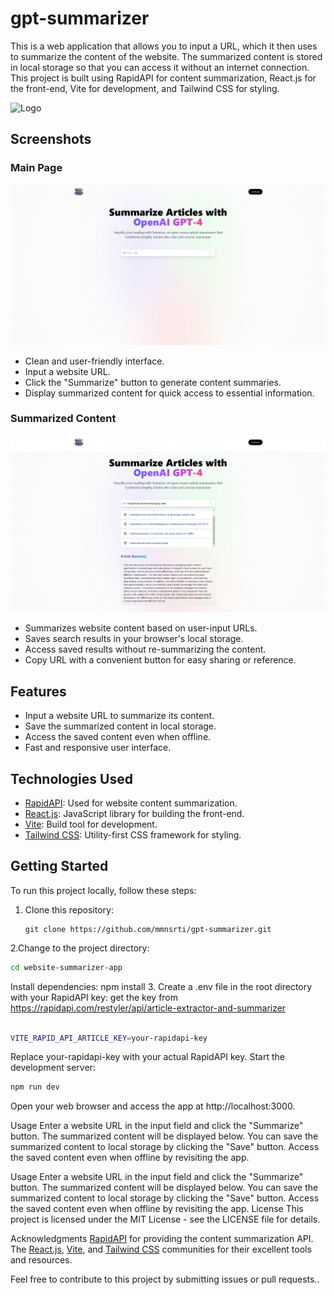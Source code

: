 # gpt-summarizer

This is a web application that allows you to input a URL, which it then uses to summarize the content of the website. The summarized content is stored in local storage so that you can access it without an internet connection. This project is built using RapidAPI for content summarization, React.js for the front-end, Vite for development, and Tailwind CSS for styling.

<img src="/my-project/public/Leonardo_Creative_logo_summarizer_2-removebg-preview.ico" alt="Logo" width="150" height="auto">


## Screenshots

### Main Page

![Main Page](/my-project/public/mainpageRaw.png)

- Clean and user-friendly interface.
- Input a website URL.
- Click the "Summarize" button to generate content summaries.
- Display summarized content for quick access to essential information.

### Summarized Content

![Summarized Content](/my-project/public/mainpage.png)

- Summarizes website content based on user-input URLs.
- Saves search results in your browser's local storage.
- Access saved results without re-summarizing the content.
- Copy URL with a convenient button for easy sharing or reference.




## Features

- Input a website URL to summarize its content.
- Save the summarized content in local storage.
- Access the saved content even when offline.
- Fast and responsive user interface.

## Technologies Used

- [RapidAPI](https://rapidapi.com/): Used for website content summarization.
- [React.js](https://reactjs.org/): JavaScript library for building the front-end.
- [Vite](https://vitejs.dev/): Build tool for development.
- [Tailwind CSS](https://tailwindcss.com/): Utility-first CSS framework for styling.

## Getting Started

To run this project locally, follow these steps:

1. Clone this repository:

   ```shell
   git clone https://github.com/mmnsrti/gpt-summarizer.git
2.Change to the project directory:

```bash
cd website-summarizer-app
```
Install dependencies:
npm install
3.
Create a .env file in the root directory with your RapidAPI key: 
get the key from https://rapidapi.com/restyler/api/article-extractor-and-summarizer

```bash

VITE_RAPID_API_ARTICLE_KEY=your-rapidapi-key
```

Replace your-rapidapi-key with your actual RapidAPI key.
Start the development server:
```bash
npm run dev
```
Open your web browser and access the app at http://localhost:3000.

Usage
Enter a website URL in the input field and click the "Summarize" button.
The summarized content will be displayed below.
You can save the summarized content to local storage by clicking the "Save" button.
Access the saved content even when offline by revisiting the app.

Usage
Enter a website URL in the input field and click the "Summarize" button.
The summarized content will be displayed below.
You can save the summarized content to local storage by clicking the "Save" button.
Access the saved content even when offline by revisiting the app.
License
This project is licensed under the MIT License - see the LICENSE file for details.

Acknowledgments
[RapidAPI](https://rapidapi.com/) for providing the content summarization API.
The [React.js](https://reactjs.org/), [Vite](https://vitejs.dev/), and [Tailwind CSS](https://tailwindcss.com/) communities for their excellent tools and resources.


Feel free to contribute to this project by submitting issues or pull requests..





